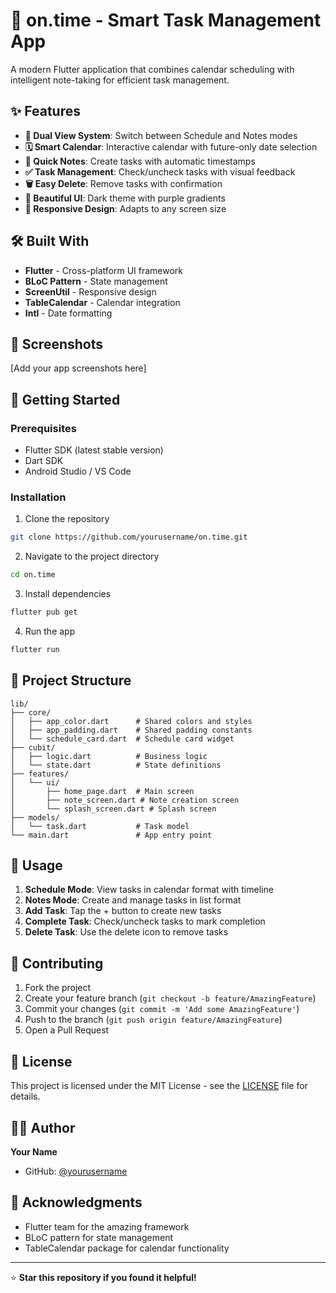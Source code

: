 # 📱 on.time - Smart Task Management App

A modern Flutter application that combines calendar scheduling with intelligent note-taking for efficient task management.

## ✨ Features

- **📅 Dual View System**: Switch between Schedule and Notes modes
- **🗓️ Smart Calendar**: Interactive calendar with future-only date selection
- **📝 Quick Notes**: Create tasks with automatic timestamps
- **✅ Task Management**: Check/uncheck tasks with visual feedback
- **🗑️ Easy Delete**: Remove tasks with confirmation
- **🎨 Beautiful UI**: Dark theme with purple gradients
- **📱 Responsive Design**: Adapts to any screen size

## 🛠️ Built With

- **Flutter** - Cross-platform UI framework
- **BLoC Pattern** - State management
- **ScreenUtil** - Responsive design
- **TableCalendar** - Calendar integration
- **Intl** - Date formatting

## 📸 Screenshots

[Add your app screenshots here]

## 🚀 Getting Started

### Prerequisites

- Flutter SDK (latest stable version)
- Dart SDK
- Android Studio / VS Code

### Installation

1. Clone the repository
```bash
git clone https://github.com/yourusername/on.time.git
```

2. Navigate to the project directory
```bash
cd on.time
```

3. Install dependencies
```bash
flutter pub get
```

4. Run the app
```bash
flutter run
```

## 📁 Project Structure

```
lib/
├── core/
│   ├── app_color.dart      # Shared colors and styles
│   ├── app_padding.dart    # Shared padding constants
│   └── schedule_card.dart  # Schedule card widget
├── cubit/
│   ├── logic.dart          # Business logic
│   └── state.dart          # State definitions
├── features/
│   └── ui/
│       ├── home_page.dart  # Main screen
│       ├── note_screen.dart # Note creation screen
│       └── splash_screen.dart # Splash screen
├── models/
│   └── task.dart           # Task model
└── main.dart               # App entry point
```

## 🎯 Usage

1. **Schedule Mode**: View tasks in calendar format with timeline
2. **Notes Mode**: Create and manage tasks in list format
3. **Add Task**: Tap the + button to create new tasks
4. **Complete Task**: Check/uncheck tasks to mark completion
5. **Delete Task**: Use the delete icon to remove tasks

## 🤝 Contributing

1. Fork the project
2. Create your feature branch (`git checkout -b feature/AmazingFeature`)
3. Commit your changes (`git commit -m 'Add some AmazingFeature'`)
4. Push to the branch (`git push origin feature/AmazingFeature`)
5. Open a Pull Request

## 📄 License

This project is licensed under the MIT License - see the [LICENSE](LICENSE) file for details.

## 👨‍💻 Author

**Your Name**
- GitHub: [@yourusername](https://github.com/yourusername)

## 🙏 Acknowledgments

- Flutter team for the amazing framework
- BLoC pattern for state management
- TableCalendar package for calendar functionality

---

⭐ **Star this repository if you found it helpful!**
